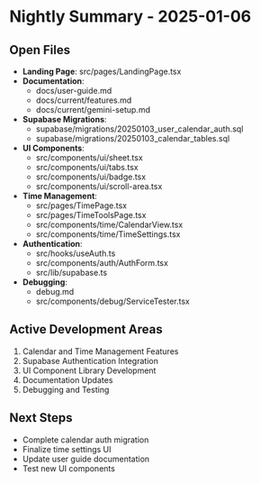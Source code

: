 # Nightly Summary - 2025-01-06

## Open Files
- **Landing Page**: src/pages/LandingPage.tsx
- **Documentation**: 
  - docs/user-guide.md
  - docs/current/features.md
  - docs/current/gemini-setup.md
- **Supabase Migrations**:
  - supabase/migrations/20250103_user_calendar_auth.sql
  - supabase/migrations/20250103_calendar_tables.sql
- **UI Components**:
  - src/components/ui/sheet.tsx
  - src/components/ui/tabs.tsx
  - src/components/ui/badge.tsx
  - src/components/ui/scroll-area.tsx
- **Time Management**:
  - src/pages/TimePage.tsx
  - src/pages/TimeToolsPage.tsx
  - src/components/time/CalendarView.tsx
  - src/components/time/TimeSettings.tsx
- **Authentication**:
  - src/hooks/useAuth.ts
  - src/components/auth/AuthForm.tsx
  - src/lib/supabase.ts
- **Debugging**:
  - debug.md
  - src/components/debug/ServiceTester.tsx

## Active Development Areas
1. Calendar and Time Management Features
2. Supabase Authentication Integration
3. UI Component Library Development
4. Documentation Updates
5. Debugging and Testing

## Next Steps
- Complete calendar auth migration
- Finalize time settings UI
- Update user guide documentation
- Test new UI components
